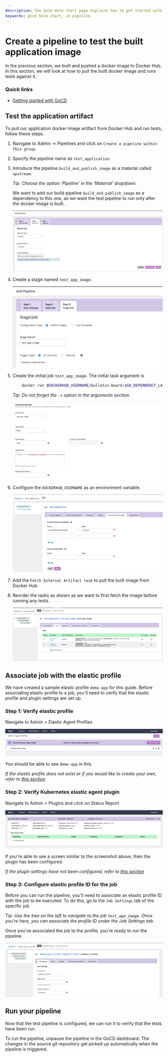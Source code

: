 ```yaml
---
description: The GoCD Helm Chart page explains how to get started with GoCD for kubernetes using Helm.
keywords: gocd helm chart, cd pipeline
---
```


# Create a pipeline to test the built application image

In the previous section, we built and pushed a docker image to Docker Hub.
In this section, we will look at how to pull the built docker image and runs tests against it.

### Quick links

- [Getting started with GoCD](https://www.gocd.org/getting-started/part-1/)

## Test the application artifact

To pull our application docker image artifact from Docker Hub and run tests, follow these steps. 

1. Navigate to Admin -> Pipelines and click on `Create a pipeline within this group`.

2. Specify the pipeline name as `test_application`.

3. Introduce the pipeline `build_and_publish_image` as a material called `upstream`. 
      
      *Tip: Choose the option 'Pipeline' in the 'Material' dropdown.*
      
      We want to add our build pipeline `build_and_publish_image` as a dependency to this one, as we want the test pipeline to run only after the docker image is built. 
          
      ![](../../resources/images/gocd-helm-chart/test_material_dependency.png)

4. Create a stage named `test_app_image`.

      ![](../../resources/images/gocd-helm-chart/test_application_stage.png)

5. Create the initial job `test_app_image`. The initial task argument is
  
   ```bash
       docker run $DOCKERHUB_USERNAME/bulletin-board:$GO_DEPENDENCY_LABEL_UPSTREAM npm test
   ```
   *Tip: Do not forget the `-c` option in the arguments section.*

   ![](../../resources/images/gocd-helm-chart/test_application_job.png)
   
6. Configure the `DOCKERHUB_USERNAME` as an environment variable.
   
    ![](../../resources/images/gocd-helm-chart/test_application_env_var.png)
     
7. Add the `Fetch External Artifact task` to pull the built image from Docker Hub.

8. Reorder the tasks as shown as we want to first fetch the image before running any tests.

   ![](../../resources/images/gocd-helm-chart/test_application_tasks.png)   


## Associate job with the elastic profile

We have created a sample elastic profile `demo-app` for this guide. Before associating elastic profile to a job, you'll need to verify that the elastic profile and plugin settings are set up.

### Step 1: Verify elastic profile

Navigate to Admin > Elastic Agent Profiles

![](../../resources/images/gocd-helm-chart/demo_app_profile.png)

You should be able to see `demo-app` in this.

*If the elastic profile does not exist or if you would like to create your own, refer to [this section](../gocd_helm_chart/configure_k8s_ea_plugin.md#create-an-elastic-profile)*

### Step 2: Verify Kubernetes elastic agent plugin

Navigate to Admin > Plugins and click on Status Report

![](../../resources/images/gocd-helm-chart/plugin_status.png)

If you're able to see a screen similar to the screenshot above, then the plugin has been configured.

*If the plugin settings have not been configured, refer to [this section](../gocd_helm_chart/configure_k8s_ea_plugin.md)*

### Step 3: Configure elastic profile ID for the job

Before you can run the pipeline, you’ll need to associate an elastic profile ID with the job to be executed. To do this, go to the `Job Settings` tab of the specific job.

*Tip: Use the tree on the left to navigate to the job `test_app_image`. Once you're here, you can associate the profile ID under the Job Settings tab.*

Once you’ve associated the job to the profile, you’re ready to run the pipeline.

![](../../resources/images/gocd-helm-chart/deploy_associate_with_profile.png)

## Run your pipeline

Now that the test pipeline is configured, we can run it to verify that the tests have been run.

To run the pipeline, unpause the pipeline in the GoCD dashboard. The changes in the source git repository get picked up automatically when the pipeline is triggered.